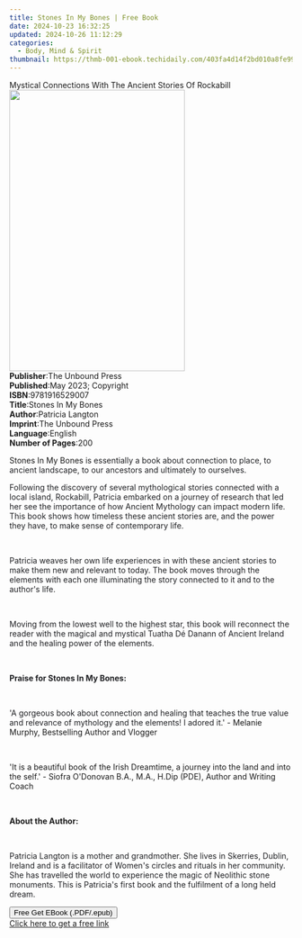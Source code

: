 ```yaml
---
title: Stones In My Bones | Free Book
date: 2024-10-23 16:32:25
updated: 2024-10-26 11:12:29
categories:
  - Body, Mind & Spirit
thumbnail: https://thmb-001-ebook.techidaily.com/403fa4d14f2bd010a8fe99b5ea01f721dcba5857c1eba93eb8a532e8400fff95.jpg
---
```

<main id="book-container">
  <div class="flex flex-col">
    <div class="book-brief flex-1 py-6 px-4 sm:p-6 md:py-10 md:px-8">
      <!-- brief-->
      <div class="book-brief-main">
        Mystical Connections With The Ancient Stories Of Rockabill
      </div>
    </div>
    <div
      class="book-meta-info flex-1 grid gap-4 col-start-1 col-end-3 row-start-1 sm:mb-6 sm:grid-cols-4 lg:gap-6 lg:col-start-2 lg:row-end-6 lg:row-span-6 lg:mb-0"
    >
      <div
        class="book-meta-info-left place-content-center mt-4 p-4 text-sm leading-6 col-start-2 col-span-2 dark:text-slate-400"
      >
        <img
          class="w-full h-500 object-cover rounded-lg sm:h-255 sm:col-span-2 lg:col-span-full"
          src="https://img-001-ebook.techidaily.com/1ae09e50d35355316d21423815cbb2037f0ded2a4d19d65f720843388806cf09.jpg"
          alt=""
          width="312"
          height="500"
        />
      </div>
      <div
        class="book-meta-info-right mt-2 col-start-1 row-start-2 col-span-3 self-center"
      >
        <!-- meta data  -->
        <div class="flex flex-col px-4 md:px-8">
          <div class="flex-1">
            <strong>Publisher</strong>:<span class="px-2"
              >The Unbound Press</span
            >
          </div>
          <div class="flex-1">
            <strong>Published</strong>:<span class="px-2"
              >May 2023; Copyright</span
            >
          </div>
          <div class="flex-1">
            <strong>ISBN</strong>:<span class="px-2">9781916529007</span>
          </div>
          <div class="flex-1">
            <strong>Title</strong>:<span class="px-2">Stones In My Bones</span>
          </div>
          <div class="flex-1">
            <strong>Author</strong>:<span class="px-2">Patricia Langton</span>
          </div>
          <div class="flex-1">
            <strong>Imprint</strong>:<span class="px-2">The Unbound Press</span>
          </div>
          <div class="flex-1">
            <strong>Language</strong>:<span class="px-2">English</span>
          </div>
          <div class="flex-1">
            <strong>Number of Pages</strong>:<span class="px-2">200</span>
          </div>
        </div>
      </div>
    </div>
    <div class="book-description flex-1 py-6 px-4 sm:p-6 md:py-10 md:px-8">
      <div class="book-description-main">
        <div accordion-content="" id="description">
          <p>
            Stones In My Bones<span style="color: rgb(32, 33, 36)">
              is essentially a book about connection to place, to ancient
              landscape, to our ancestors and ultimately to ourselves.</span
            >
          </p>
          <p>
            <span style="color: rgb(32, 33, 36)"
              >Following the discovery of several mythological stories connected
              with a local island, Rockabill, Patricia embarked on a journey of
              research that led her see the importance of how Ancient Mythology
              can impact modern life. This book shows how timeless these ancient
              stories are, and the power they have, to make sense of
              contemporary life.</span
            >
          </p>
          <p><br /></p>
          <p>
            <span style="color: rgb(32, 33, 36)"
              >Patricia weaves her own life experiences in with these ancient
              stories to make them new and relevant to today. The book moves
              through the elements with each one illuminating the story
              connected to it and to the author's life.
            </span>
          </p>
          <p><br /></p>
          <p>
            <span style="color: rgb(32, 33, 36)"
              >Moving from the lowest well to the highest star, this book will
              reconnect the reader with the magical and mystical Tuatha Dé
              Danann of Ancient Ireland and the healing power of the
              elements.</span
            >
          </p>
          <p><br /></p>
          <p>
            <strong style="color: rgb(32, 33, 36)"
              >Praise for Stones In My Bones:</strong
            >
          </p>
          <p><br /></p>
          <p>
            <span style="color: rgb(32, 33, 36)"
              ><span>﻿﻿'</span>A gorgeous book about connection and healing that
              teaches the true value and relevance of mythology and the
              elements! I adored it.' - </span
            >Melanie Murphy, Bestselling Author and Vlogger
          </p>
          <p><br /></p>
          <p>
            'It is a beautiful book of the Irish Dreamtime, a journey into the
            land and into the self.' - Siofra O'Donovan B.A., M.A., H.Dip (PDE),
            Author and Writing Coach
          </p>
          <p><br /></p>
          <p><strong>About the Author:</strong></p>
          <p><br /></p>
          <p>
            <span style="color: rgb(32, 33, 36)"
              ><span></span>Patricia Langton is a mother and grandmother. She
              lives in Skerries, Dublin, Ireland and is a facilitator of Women's
              circles and rituals in her community. She has travelled the world
              to experience the magic of Neolithic stone monuments. This is
              Patricia's first book and the fulfilment of a long held
              dream.</span
            >
          </p>
        </div>
        <div class="accordion-fader"></div>
      </div>
    </div>
    <div class="book-excerpts flex-1 py-6 px-4 sm:p-6 md:py-10 md:px-8"></div>
    <div
      class="book-about-author flex-1 py-6 px-4 sm:p-6 md:py-10 md:px-8"
    ></div>
    <div class="book-free-get flex-1 py-6 px-4 sm:p-6 md:py-10 md:px-8">
      <button
        id="btn-free-get"
        class="bg-blue-500 hover:bg-blue-700 text-white font-bold py-2 px-4 rounded"
      >
        Free Get EBook (.PDF/.epub)
      </button>
      <div id="countdown-display" class="px-2 text-lg mt-2"></div>
      <a
        id="free-link"
        class="hidden bg-blue-500 hover:bg-blue-700 text-white font-bold py-2 px-4 rounded"
        href="https://www.ebooks.com/en-us/book/210832327/stones-in-my-bones/patricia-langton/"
        target="_blank"
        >Click here to get a free link</a
      >
    </div>
    <script>
      let countdownTime = 0;
      let countdownInterval = null;
      document
        .getElementById('btn-free-get')
        .addEventListener('click', startCountdown);
      function startCountdown() {
        countdownTime = new Date().getTime() + 60000 * 3;
        countdownInterval = setInterval(updateCountdown, 1000);
        document.getElementById('btn-free-get').disabled = true;
        document
          .getElementById('btn-free-get')
          .classList.add('bg-gray-500', 'cursor-not-allowed');
      }
      function updateCountdown() {
        let currentTime = new Date().getTime();
        let timeLeft = countdownTime - currentTime;
        let secondsLeft = Math.floor(timeLeft / 1000);
        document.getElementById('countdown-display').innerHTML =
          `Remaining time: ${secondsLeft} seconds.`;
        if (secondsLeft <= 0) {
          clearInterval(countdownInterval);
          document.getElementById('btn-free-get').classList.add('hidden');
          document.getElementById('free-link').classList.remove('hidden');
          document.getElementById('countdown-display').innerHTML = '';
        }
      }
    </script>
  </div>
</main>
